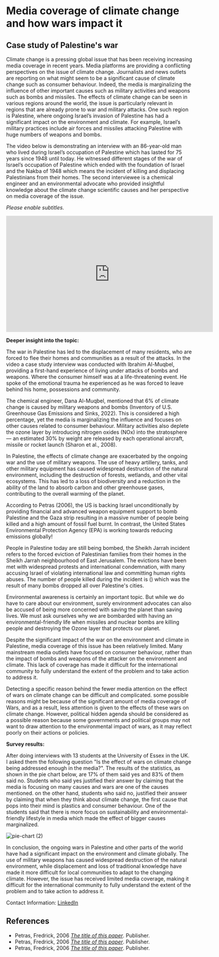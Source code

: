 
# Media coverage of climate change and how wars impact it
## Case study of Palestine's war

  Climate change is a pressing global issue that has been receiving increasing media coverage in recent years. Media platforms are providing a conflicting perspectives on the issue of climate change. Journalists and news outlets are reporting on what might seem to be a significant cause of climate change such as consumer behaviour. Indeed, the media is marginalizing the influence of other important causes such as military activities and weapons such as bombs and missiles. The effects of climate change can be seen in various regions around the world, the issue is particularly relevant in regions that are already prone to war and military attacks. One such region is Palestine, where ongoing Israel’s invasion of Palestine has had a significant impact on the environment and climate. For example, Israel’s military practices include air forces and missiles attacking Palestine with huge numbers of weapons and bombs.

  The video below is demonstrating an interview with an 86-year-old man who lived during Israel’s occupation of Palestine which has lasted for 75 years since 1948 until today. He witnessed different stages of the war of Israel’s occupation of Palestine which ended with the foundation of Israel and the Nakba of 1948 which means the incident of killing and displacing Palestinians from their homes. The second interviewee is a chemical engineer and an environmental advocate who provided insightful knowledge about the climate change scientific causes and her perspective on media coverage of the issue.

*Please enable subtitles.*

<iframe width="560" height="315" src="https://www.youtube.com/embed/cmCp1sazOp4" title="YouTube video player" frameborder="0" allow="accelerometer; autoplay; clipboard-write; encrypted-media; gyroscope; picture-in-picture; web-share" allowfullscreen></iframe>

**Deeper insight into the topic:**

  The war in Palestine has led to the displacement of many residents, who are forced to flee their homes and communities as a result of the attacks. In the video a case study interview was conducted with Ibrahim Al-Muqbel, providing a first-hand experience of living under attacks of bombs and weapons. Where the consumer himself was at a life-threatening event. He spoke of the emotional trauma he experienced as he was forced to leave behind his home, possessions and community.

  The chemical engineer, Dana Al-Muqbel, mentioned that 6% of climate change is caused by military weapons and bombs (Inventory of U.S. Greenhouse Gas Emissions and Sinks, 2022). This is considered a high percentage, yet the media is marginalizing the influence and focuses on other causes related to consumer behaviour. Military activities also deplete the ozone layer by introducing nitrogen oxides (NOx) into the stratosphere — an estimated 30% by weight are released by each operational aircraft, missile or rocket launch (Sharon et al., 2008).

  In Palestine, the effects of climate change are exacerbated by the ongoing war and the use of military weapons. The use of heavy artillery, tanks, and other military equipment has caused widespread destruction of the natural environment, including the destruction of forests, wetlands, and other vital ecosystems. This has led to a loss of biodiversity and a reduction in the ability of the land to absorb carbon and other greenhouse gases, contributing to the overall warming of the planet. 

According to Petras (2006), the US is backing Israel unconditionally by providing financial and advanced weapon equipment support to bomb Palestine and the Gaza strip resulting in a massive number of people being killed and a high amount of fossil fuel burnt. In contrast, the United States Environmental Protection Agency (EPA) is working towards reducing emissions globally!

People in Palestine today are still being bombed, the Sheikh Jarrah incident refers to the forced eviction of Palestinian families from their homes in the Sheikh Jarrah neighbourhood of East Jerusalem. The evictions have been met with widespread protests and international condemnation, with many accusing Israel of violating international law and committing human rights abuses. The number of people killed during the incident is () which was the result of many bombs dropped all over Palestine's cities.

Environmental awareness is certainly an important topic. But while we do have to care about our environment, surely environment advocates can also be accused of being more concerned with saving the planet than saving lives. We must ask ourselves why we are bombarded with having an environmental-friendly life when missiles and nuclear bombs are killing people and destroying the Ozone layer that protects our planet.

Despite the significant impact of the war on the environment and climate in Palestine, media coverage of this issue has been relatively limited. Many mainstream media outlets have focused on consumer behaviour, rather than the impact of bombs and weapons of the attacker on the environment and climate. This lack of coverage has made it difficult for the international community to fully understand the extent of the problem and to take action to address it.

Detecting a specific reason behind the fewer media attention on the effect of wars on climate change can be difficult and complicated. some possible reasons might be because of the significant amount of media coverage of Wars, and as a result, less attention is given to the effects of these wars on climate change. However, political hidden agenda should be considered as a possible reason because some governments and political groups may not want to draw attention to the environmental impact of wars, as it may reflect poorly on their actions or policies. 

**Survey results:**

After doing interviews with 13 students at the University of Essex in the UK. I asked them the following question "Is the effect of wars on climate change being addressed enough in the media?". The results of the statistics, as shown in the pie chart below, are 17% of them said yes and 83% of them said no. Students who said yes justified their answer by claiming that the media is focusing on many causes and wars are one of the causes mentioned. on the other hand, students who said no, justified their answer by claiming that when they think about climate change, the first cause that pops into their mind is plastics and consumer behaviour. One of the students said that there is more focus on sustainability and environmental-friendly lifestyle in media which made the effect of bigger causes marginalized.

![pie-chart (2)](https://user-images.githubusercontent.com/116269585/213147250-a7ff347e-67f7-4371-942e-c05efa4f2416.png)

In conclusion, the ongoing wars in Palestine and other parts of the world have had a significant impact on the environment and climate globally. The use of military weapons has caused widespread destruction of the natural environment, while displacement and loss of traditional knowledge have made it more difficult for local communities to adapt to the changing climate. However, the issue has received limited media coverage, making it difficult for the international community to fully understand the extent of the problem and to take action to address it.

Contact Information: 
[LinkedIn](https://www.linkedin.com/in/ayah-al-muqbel-5761851b3/)
## References
- Petras, Fredrick, 2006 _[The title of this paper](http://source.com)_. Publisher.
- Petras, Fredrick, 2006 _[The title of this paper](http://source.com)_. Publisher.
- Petras, Fredrick, 2006 _[The title of this paper](http://source.com)_. Publisher.


